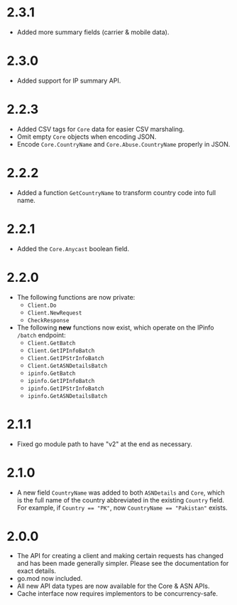 # 2.3.1

- Added more summary fields (carrier & mobile data).

# 2.3.0

- Added support for IP summary API.

# 2.2.3

- Added CSV tags for `Core` data for easier CSV marshaling.
- Omit empty `Core` objects when encoding JSON.
- Encode `Core.CountryName` and `Core.Abuse.CountryName` properly in JSON.

# 2.2.2

- Added a function `GetCountryName` to transform country code into full name.

# 2.2.1

- Added the `Core.Anycast` boolean field.

# 2.2.0

- The following functions are now private:
    - `Client.Do`
    - `Client.NewRequest`
    - `CheckResponse`
- The following **new** functions now exist, which operate on the IPinfo
  `/batch` endpoint:
    - `Client.GetBatch`
    - `Client.GetIPInfoBatch`
    - `Client.GetIPStrInfoBatch`
    - `Client.GetASNDetailsBatch`
    - `ipinfo.GetBatch`
    - `ipinfo.GetIPInfoBatch`
    - `ipinfo.GetIPStrInfoBatch`
    - `ipinfo.GetASNDetailsBatch`

# 2.1.1

- Fixed go module path to have "v2" at the end as necessary.

# 2.1.0

- A new field `CountryName` was added to both `ASNDetails` and `Core`, which
  is the full name of the country abbreviated in the existing `Country` field.
  For example, if `Country == "PK"`, now `CountryName == "Pakistan"` exists.

# 2.0.0

- The API for creating a client and making certain requests has changed and has
  been made generally simpler. Please see the documentation for exact details.
- go.mod now included.
- All new API data types are now available for the Core & ASN APIs.
- Cache interface now requires implementors to be concurrency-safe.
